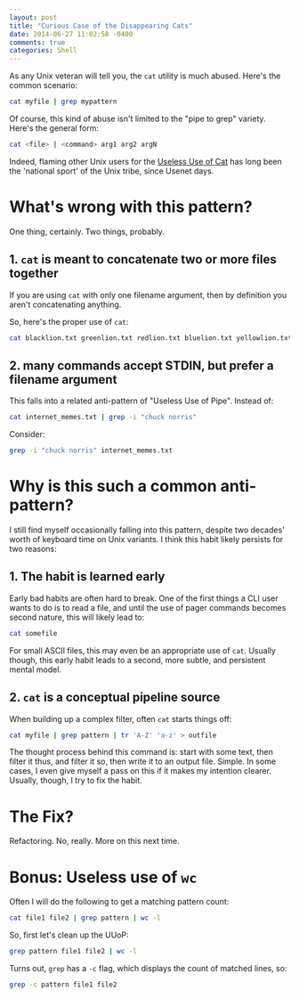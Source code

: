 ```yaml
---
layout: post
title: "Curious Case of the Disappearing Cats"
date: 2014-06-27 11:02:58 -0400
comments: true
categories: Shell
---
```

As any Unix veteran will tell you, the `cat` utility is much abused. Here's the common scenario:

``` bash Useless Use of Cat
cat myfile | grep mypattern
```

Of course, this kind of abuse isn't limited to the "pipe to grep" variety. Here's the general form:

``` bash It's not good for my... idiom.
cat <file> | <command> arg1 arg2 argN
```

Indeed, flaming other Unix users for the [Useless Use of Cat][1] has long been the 'national sport' of the Unix tribe, since Usenet days.

<!-- more -->

# What's wrong with this pattern?

One thing, certainly. Two things, probably.

## 1. `cat` is meant to concatenate two or more files together
If you are using `cat` with only one filename argument, then by definition you aren't concatenating anything.

So, here's the proper use of `cat`:

``` bash meow
cat blacklion.txt greenlion.txt redlion.txt bluelion.txt yellowlion.txt > VOLTRON.txt
```

## 2. many commands accept STDIN, but prefer a filename argument
This falls into a related anti-pattern of "Useless Use of Pipe". Instead of:

``` bash Useless Use of Pipe
cat internet_memes.txt | grep -i "chuck norris"
```

Consider:

``` bash He doesn't sleep, he waits...
grep -i "chuck norris" internet_memes.txt
```

# Why is this such a common anti-pattern?
I still find myself occasionally falling into this pattern, despite two decades' worth of keyboard time on Unix variants. I think this habit likely persists for two reasons:

## 1. The habit is learned early
Early bad habits are often hard to break. One of the first things a CLI user wants to do is to read a file, and until the use of pager commands becomes second nature, this will likely lead to:

``` bash
cat somefile
```

For small ASCII files, this may even be an appropriate use of `cat`. Usually though, this early habit leads to a second, more subtle, and persistent mental model.

## 2. `cat` is a conceptual pipeline source
When building up a complex filter, often `cat` starts things off:

``` bash
cat myfile | grep pattern | tr 'A-Z' 'a-z' > outfile
```

The thought process behind this command is: start with some text, then filter it thus, and filter it so, then write it to an output file. Simple. In some cases, I even give myself a pass on this if it makes my intention clearer. Usually, though, I try to fix the habit.

# The Fix?
Refactoring. No, really. More on this next time.

# Bonus: Useless use of `wc`
Often I will do the following to get a matching pattern count:

``` bash
cat file1 file2 | grep pattern | wc -l
```

So, first let's clean up the UUoP:

``` bash
grep pattern file1 file2 | wc -l
```

Turns out, `grep` has a `-c` flag, which displays the count of matched lines, so:

``` bash
grep -c pattern file1 file2
```
[1]: http://en.wikipedia.org/wiki/Cat_(Unix)#Useless_use_of_cat
